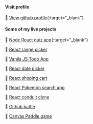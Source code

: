 #### Visit profile

📎 [View github profile](https://github.com/ashutosh-sajan/){:target="_blank"}

#### Some of my live projects

📎 [Node React quiz app](https://node-react-quiz-app.netlify.com/){:target="_blank"}

📎 [React range picker](https://react-range-picker.netlify.com/)

📎 [Vanila JS Todo App](https://vanilla-js-todo-app.netlify.com/)

📎 [React date picker](https://react-date-picker.netlify.com/)

📎 [React shoping cart](https://react-shoping-car.netlify.com/)

📎 [React Pokemon search app](https://pokymon-search.netlify.com/)

📎 [React conduit clone](https://react-conduit-clone.netlify.com/)

📎 [Github battle](https://github-user-battle.netlify.com/)

📎 [Canvas Paddle game](https://vanila-js-paddle-game.netlify.com/)
